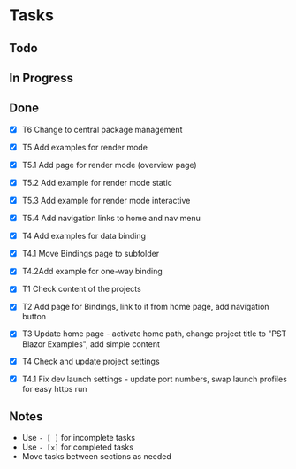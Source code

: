 # Tasks

## Todo

## In Progress

## Done

- [x] T6 Change to central package management

- [x] T5 Add examples for render mode
- [x] T5.1 Add page for render mode (overview page)
- [x] T5.2 Add example for render mode static
- [x] T5.3 Add example for render mode interactive
- [x] T5.4 Add navigation links to home and nav menu

- [x] T4 Add examples for data binding
- [x] T4.1 Move Bindings page to subfolder
- [x] T4.2Add example for one-way binding

- [x] T1 Check content of the projects
- [x] T2 Add page for Bindings, link to it from home page, add navigation button
- [x] T3 Update home page - activate home path, change project title to "PST Blazor Examples", add simple content
- [x] T4 Check and update project settings
- [x] T4.1 Fix dev launch settings - update port numbers, swap launch profiles for easy https run

## Notes

- Use `- [ ]` for incomplete tasks
- Use `- [x]` for completed tasks
- Move tasks between sections as needed

